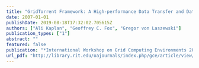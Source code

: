 ```yaml
---
title: "GridTorrent Framework: A High-performance Data Transfer and Data Sharing Framework for Scientific Computing"
date: 2007-01-01
publishDate: 2019-08-18T17:32:02.705615Z
authors: ["Ali Kaplan", "Geoffrey C. Fox", "Gregor von Laszewski"]
publication_types: ["1"]
abstract: ""
featured: false
publication: "*International Workshop on Grid Computing Environments 2007 in Conjunction with SC07*"
url_pdf: "http://library.rit.edu/oajournals/index.php/gce/article/view/85/46"
---
```


